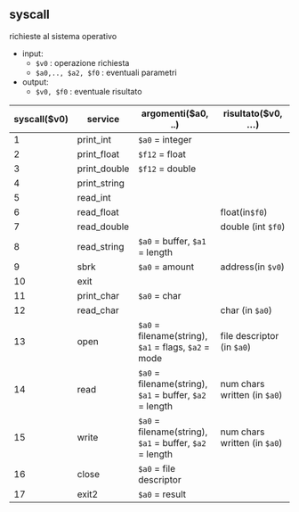 ## syscall
richieste al sistema operativo
 - input:
	 - `$v0` : operazione richiesta
	 - `$a0,.., $a2, $f0` : eventuali parametri
- output:
	- `$v0, $f0` : eventuale risultato



| syscall($v0) | service      | argomenti($a0, ..)                                          | risultato($v0, …)            |
| ------------ | ------------ | ----------------------------------------------------------- | ---------------------------- |
| 1            | print_int    | `$a0` = integer                                             |                              |
| 2            | print_float  | `$f12` = float                                              |                              |
| 3            | print_double | `$f12` = double                                             |                              |
| 4            | print_string |                                                             |                              |
| 5            | read_int     |                                                             |                              |
| 6            | read_float   |                                                             | float(in`$f0`)               |
| 7            | read_double  |                                                             | double (int `$f0`)           |
| 8            | read_string  | `$a0` = buffer, `$a1` = length                              |                              |
| 9            | sbrk         | `$a0` = amount                                              | address(in `$v0`)            |
| 10           | exit         |                                                             |                              |
| 11           | print_char   | `$a0` = char                                                |                              |
| 12           | read_char    |                                                             | char (in `$a0`)              |
| 13           | open         | `$a0` = filename(string),<br>`$a1` = flags, `$a2` = mode    | file descriptor (in `$a0`)   |
| 14           | read         | `$a0` = filename(string),<br>`$a1` = buffer, `$a2` = length | num chars written (in `$a0`) |
| 15           | write        | `$a0` = filename(string),<br>`$a1` = buffer, `$a2` = length | num chars written (in `$a0`) |
| 16           | close        | `$a0` = file descriptor                                     |                              |
| 17           | exit2        | `$a0` = result                                              |                              |
